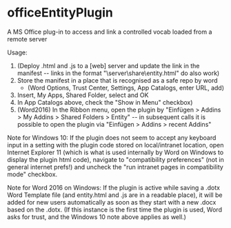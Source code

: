 # officeEntityPlugin
A MS Office plug-in to access and link a controlled vocab loaded from a remote server

Usage:

1. (Deploy .html and .js to a [web] server and update the link in the manifest -- links in the format "\\server\share\entity.html" do also work)
2. Store the manifest in a place that is recognised as a safe repo by word
    * (Word Options, Trust Center, Settings, App Catalogs, enter URL, add)
3. Insert, My Apps, Shared Folder, select and OK
4. In App Catalogs above, check the "Show in Menu" checkbox)
5. (Word2016) In the Ribbon menu, open the plugin by "Einfügen > Addins > My Addins > Shared Folders > Entity" -- in subsequent calls it is possible to open the plugin via "Einfügen > Addins > recent Addins"

Note for Windows 10: If the plugin does not seem to accept any keyboard input in a setting with the plugin code stored on local/intranet location, open Internet Explorer 11 (which is what is used internally by Word on Windows to display the plugin html code), navigate to "compatibility preferences" (not in general internet prefs!) and uncheck the "run intranet pages in compatibility mode" checkbox. 

Note for Word 2016 on Windows: If the plugin is active while saving a .dotx Word Template file (and entity.html and .js are in a readable place), it will be added for new users automatically as soon as they start with a new .docx based on the .dotx. (If this instance is the first time the plugin is used, Word asks for trust, and the Windows 10 note above applies as well.)
